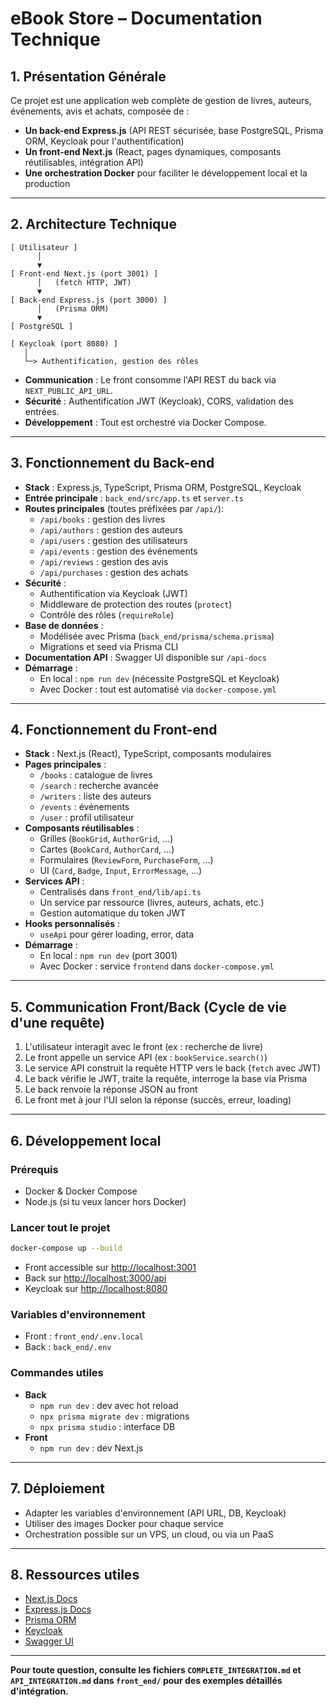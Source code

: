 # eBook Store – Documentation Technique

## 1. Présentation Générale

Ce projet est une application web complète de gestion de livres, auteurs, événements, avis et achats, composée de :
- **Un back-end Express.js** (API REST sécurisée, base PostgreSQL, Prisma ORM, Keycloak pour l'authentification)
- **Un front-end Next.js** (React, pages dynamiques, composants réutilisables, intégration API)
- **Une orchestration Docker** pour faciliter le développement local et la production

---

## 2. Architecture Technique

```
[ Utilisateur ]
      │
      ▼
[ Front-end Next.js (port 3001) ]
      │   (fetch HTTP, JWT)
      ▼
[ Back-end Express.js (port 3000) ]
      │   (Prisma ORM)
      ▼
[ PostgreSQL ]

[ Keycloak (port 8080) ]
   │
   └─> Authentification, gestion des rôles
```

- **Communication** : Le front consomme l'API REST du back via `NEXT_PUBLIC_API_URL`.
- **Sécurité** : Authentification JWT (Keycloak), CORS, validation des entrées.
- **Développement** : Tout est orchestré via Docker Compose.

---

## 3. Fonctionnement du Back-end

- **Stack** : Express.js, TypeScript, Prisma ORM, PostgreSQL, Keycloak
- **Entrée principale** : `back_end/src/app.ts` et `server.ts`
- **Routes principales** (toutes préfixées par `/api/`):
  - `/api/books` : gestion des livres
  - `/api/authors` : gestion des auteurs
  - `/api/users` : gestion des utilisateurs
  - `/api/events` : gestion des événements
  - `/api/reviews` : gestion des avis
  - `/api/purchases` : gestion des achats
- **Sécurité** :
  - Authentification via Keycloak (JWT)
  - Middleware de protection des routes (`protect`)
  - Contrôle des rôles (`requireRole`)
- **Base de données** :
  - Modélisée avec Prisma (`back_end/prisma/schema.prisma`)
  - Migrations et seed via Prisma CLI
- **Documentation API** : Swagger UI disponible sur `/api-docs`
- **Démarrage** :
  - En local : `npm run dev` (nécessite PostgreSQL et Keycloak)
  - Avec Docker : tout est automatisé via `docker-compose.yml`

---

## 4. Fonctionnement du Front-end

- **Stack** : Next.js (React), TypeScript, composants modulaires
- **Pages principales** :
  - `/books` : catalogue de livres
  - `/search` : recherche avancée
  - `/writers` : liste des auteurs
  - `/events` : événements
  - `/user` : profil utilisateur
- **Composants réutilisables** :
  - Grilles (`BookGrid`, `AuthorGrid`, ...)
  - Cartes (`BookCard`, `AuthorCard`, ...)
  - Formulaires (`ReviewForm`, `PurchaseForm`, ...)
  - UI (`Card`, `Badge`, `Input`, `ErrorMessage`, ...)
- **Services API** :
  - Centralisés dans `front_end/lib/api.ts`
  - Un service par ressource (livres, auteurs, achats, etc.)
  - Gestion automatique du token JWT
- **Hooks personnalisés** :
  - `useApi` pour gérer loading, error, data
- **Démarrage** :
  - En local : `npm run dev` (port 3001)
  - Avec Docker : service `frontend` dans `docker-compose.yml`

---

## 5. Communication Front/Back (Cycle de vie d'une requête)

1. L'utilisateur interagit avec le front (ex : recherche de livre)
2. Le front appelle un service API (ex : `bookService.search()`)
3. Le service API construit la requête HTTP vers le back (`fetch` avec JWT)
4. Le back vérifie le JWT, traite la requête, interroge la base via Prisma
5. Le back renvoie la réponse JSON au front
6. Le front met à jour l'UI selon la réponse (succès, erreur, loading)

---

## 6. Développement local

### Prérequis
- Docker & Docker Compose
- Node.js (si tu veux lancer hors Docker)

### Lancer tout le projet
```bash
docker-compose up --build
```
- Front accessible sur [http://localhost:3001](http://localhost:3001)
- Back sur [http://localhost:3000/api](http://localhost:3000/api)
- Keycloak sur [http://localhost:8080](http://localhost:8080)

### Variables d'environnement
- Front : `front_end/.env.local`
- Back : `back_end/.env`

### Commandes utiles
- **Back**
  - `npm run dev` : dev avec hot reload
  - `npx prisma migrate dev` : migrations
  - `npx prisma studio` : interface DB
- **Front**
  - `npm run dev` : dev Next.js

---

## 7. Déploiement

- Adapter les variables d'environnement (API URL, DB, Keycloak)
- Utiliser des images Docker pour chaque service
- Orchestration possible sur un VPS, un cloud, ou via un PaaS

---

## 8. Ressources utiles
- [Next.js Docs](https://nextjs.org/docs)
- [Express.js Docs](https://expressjs.com/)
- [Prisma ORM](https://www.prisma.io/docs)
- [Keycloak](https://www.keycloak.org/)
- [Swagger UI](http://localhost:3000/api-docs)

---

**Pour toute question, consulte les fichiers `COMPLETE_INTEGRATION.md` et `API_INTEGRATION.md` dans `front_end/` pour des exemples détaillés d'intégration.**
